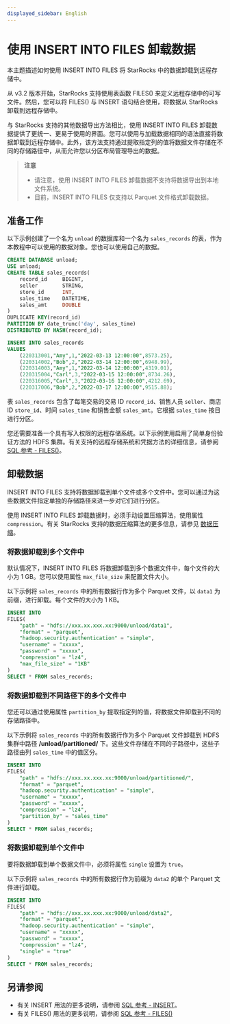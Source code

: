 ```yaml
---
displayed_sidebar: English
---
```


# 使用 INSERT INTO FILES 卸载数据

本主题描述如何使用 INSERT INTO FILES 将 StarRocks 中的数据卸载到远程存储中。

从 v3.2 版本开始，StarRocks 支持使用表函数 FILES() 来定义远程存储中的可写文件。然后，您可以将 FILES() 与 INSERT 语句结合使用，将数据从 StarRocks 卸载到远程存储中。

与 StarRocks 支持的其他数据导出方法相比，使用 INSERT INTO FILES 卸载数据提供了更统一、更易于使用的界面。您可以使用与加载数据相同的语法直接将数据卸载到远程存储中。此外，该方法支持通过提取指定列的值将数据文件存储在不同的存储路径中，从而允许您以分区布局管理导出的数据。

> **注意**
>
> - 请注意，使用 INSERT INTO FILES 卸载数据不支持将数据导出到本地文件系统。
> - 目前，INSERT INTO FILES 仅支持以 Parquet 文件格式卸载数据。

## 准备工作

以下示例创建了一个名为 `unload` 的数据库和一个名为 `sales_records` 的表，作为本教程中可以使用的数据对象。您也可以使用自己的数据。

```SQL
CREATE DATABASE unload;
USE unload;
CREATE TABLE sales_records(
    record_id     BIGINT,
    seller        STRING,
    store_id      INT,
    sales_time    DATETIME,
    sales_amt     DOUBLE
)
DUPLICATE KEY(record_id)
PARTITION BY date_trunc('day', sales_time)
DISTRIBUTED BY HASH(record_id);

INSERT INTO sales_records
VALUES
    (220313001,"Amy",1,"2022-03-13 12:00:00",8573.25),
    (220314002,"Bob",2,"2022-03-14 12:00:00",6948.99),
    (220314003,"Amy",1,"2022-03-14 12:00:00",4319.01),
    (220315004,"Carl",3,"2022-03-15 12:00:00",8734.26),
    (220316005,"Carl",3,"2022-03-16 12:00:00",4212.69),
    (220317006,"Bob",2,"2022-03-17 12:00:00",9515.88);
```

表 `sales_records` 包含了每笔交易的交易 ID `record_id`、销售人员 `seller`、商店 ID `store_id`、时间 `sales_time` 和销售金额 `sales_amt`。它根据 `sales_time` 按日进行分区。

您还需要准备一个具有写入权限的远程存储系统。以下示例使用启用了简单身份验证方法的 HDFS 集群。有关支持的远程存储系统和凭据方法的详细信息，请参阅 [SQL 参考 - FILES()](../sql-reference/sql-functions/table-functions/files.md)。

## 卸载数据

INSERT INTO FILES 支持将数据卸载到单个文件或多个文件中。您可以通过为这些数据文件指定单独的存储路径来进一步对它们进行分区。

使用 INSERT INTO FILES 卸载数据时，必须手动设置压缩算法，使用属性 `compression`。有关 StarRocks 支持的数据压缩算法的更多信息，请参见 [数据压缩](../table_design/data_compression.md)。

### 将数据卸载到多个文件中

默认情况下，INSERT INTO FILES 将数据卸载到多个数据文件中，每个文件的大小为 1 GB。您可以使用属性 `max_file_size` 来配置文件大小。

以下示例将 `sales_records` 中的所有数据行作为多个 Parquet 文件，以 `data1` 为前缀，进行卸载。每个文件的大小为 1 KB。

```SQL
INSERT INTO 
FILES(
    "path" = "hdfs://xxx.xx.xxx.xx:9000/unload/data1",
    "format" = "parquet",
    "hadoop.security.authentication" = "simple",
    "username" = "xxxxx",
    "password" = "xxxxx",
    "compression" = "lz4",
    "max_file_size" = "1KB"
)
SELECT * FROM sales_records;
```

### 将数据卸载到不同路径下的多个文件中

您还可以通过使用属性 `partition_by` 提取指定列的值，将数据文件卸载到不同的存储路径中。

以下示例将 `sales_records` 中的所有数据行作为多个 Parquet 文件卸载到 HDFS 集群中路径 **/unload/partitioned/** 下。这些文件存储在不同的子路径中，这些子路径由列 `sales_time` 中的值区分。

```SQL
INSERT INTO 
FILES(
    "path" = "hdfs://xxx.xx.xxx.xx:9000/unload/partitioned/",
    "format" = "parquet",
    "hadoop.security.authentication" = "simple",
    "username" = "xxxxx",
    "password" = "xxxxx",
    "compression" = "lz4",
    "partition_by" = "sales_time"
)
SELECT * FROM sales_records;
```

### 将数据卸载到单个文件中

要将数据卸载到单个数据文件中，必须将属性 `single` 设置为 `true`。

以下示例将 `sales_records` 中的所有数据行作为前缀为 `data2` 的单个 Parquet 文件进行卸载。

```SQL
INSERT INTO 
FILES(
    "path" = "hdfs://xxx.xx.xxx.xx:9000/unload/data2",
    "format" = "parquet",
    "hadoop.security.authentication" = "simple",
    "username" = "xxxxx",
    "password" = "xxxxx",
    "compression" = "lz4",
    "single" = "true"
)
SELECT * FROM sales_records;
```

## 另请参阅

- 有关 INSERT 用法的更多说明，请参阅 [SQL 参考 - INSERT](../sql-reference/sql-statements/data-manipulation/INSERT.md)。
- 有关 FILES() 用法的更多说明，请参阅 [SQL 参考 - FILES()](../sql-reference/sql-functions/table-functions/files.md)
